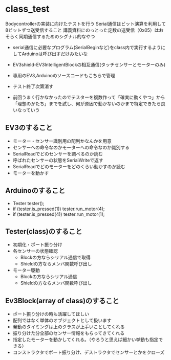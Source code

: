 # class_test

Bodycontrollerの実装に向けたテストを行う
Serial通信はビット演算を利用して8ビットずつ送受信すること
講義資料にのっとった定数の送受信（0x05）はおそらく同期通信するためのシグナル的なやつ

* serial通信に必要なプログラム(SerialBeginなど)をclass内で実行するようにしてArduinoは呼び出すだけみたいな
* EV3shield-EV3IntelligentBlockの相互通信(タッチセンサーとモーターのみ)
* 専用のEV3,Arduinoのソースコードもこちらで管理
* テスト終了次第消す

* 前回うまく行かなかったのでテスターを複数作って「確実に動くやつ」から「理想のかたち」までを試し、何が原因で動かないのかまで特定できたら良いなっていう

## EV3のすること
* モーター・センサー識別用の配列かなんかを用意
* センサーへの命令なのかモーターへの命令なのか識別する
* SerialReadでどのセンサーを調べるのか読む
* 呼ばれたセンサーの状態をSerialWriteで返す
* SerialReadでどのモーターをどのくらい動かすのか読む
* モーターを動かす

## Arduinoのすること
* Tester tester();
* if (tester.is_pressed(1)) tester.run_motor(4);
* if (tester.is_pressed(4)) tester.run_motor(1);

## Tester(class)のすること
* 初期化・ポート振り分け
* 各センサーの状態確認
  - Blockの方ならシリアル通信で取得
  - Shieldの方ならメンバ関数呼び出し
* モーター駆動
  - Blockの方ならシリアル通信
  - Shieldの方ならメンバ関数呼び出し

## Ev3Block(array of class)のすること
* ポート振り分けの時も活躍してほしい
* 配列ではなく単体のオブジェクトとして扱います
* 発動のタイミングは上のクラスが上手いことしてくれる
* 振り分けた分全部のセンサー情報をもらってきてくれる
* 指定したモーターを動かしてくれる。（やろうと思えば細かい挙動も指定できる）
* コンストラクタでポート振り分け、デストラクタでセンサーとかをクローズ
